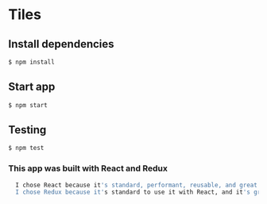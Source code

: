 # Tiles

## Install dependencies

```sh
$ npm install
```

## Start app

```sh
$ npm start
```

## Testing

```sh
$ npm test
```

### This app was built with React and Redux

```sh
  I chose React because it's standard, performant, reusable, and great for handling data.
  I chose Redux because it's standard to use it with React, and it's great for handling FE app state and routing.
```